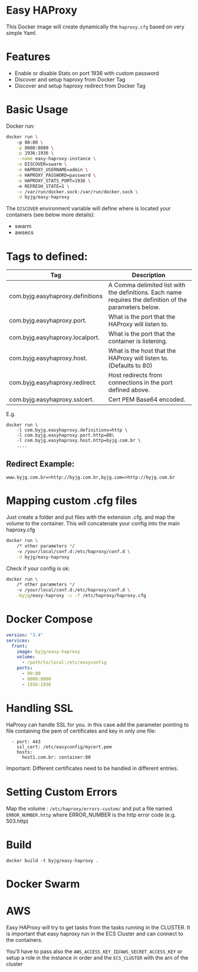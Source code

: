 # Easy HAProxy 

This Docker image will create dynamically the `haproxy.cfg` based on very simple Yaml.

# Features

- Enable or disable Stats on port 1936 with custom password
- Discover and setup haproxy from Docker Tag 
- Discover and setup haproxy redirect from Docker Tag


# Basic Usage

Docker run:

```bash
docker run \ 
    -p 80:80 \
    -p 8080:8080 \
    -p 1936:1936 \
    --name easy-haproxy-instance \
    -e DISCOVER=swarm \
    -e HAPROXY_USERNAME=admin \
    -e HAPROXY_PASSWORD=password \
    -e HAPROXY_STATS_PORT=1936 \ 
    -e REFRESH_STATE=1 \
    -v /var/run/docker.sock:/var/run/docker.sock \
    -d byjg/easy-haproxy
```

The `DISCOVER` environment variable will define where is located your containers (see below more details):
- swarm
- awsecs

# Tags to defined:

| Tag                                         | Description                                                                                             |
|---------------------------------------------|---------------------------------------------------------------------------------------------------------|
| com.byjg.easyhaproxy.definitions            | A Comma delimited list with the definitions. Each name requires the definition of the parameters below. |
| com.byjg.easyhaproxy.port.<definition>      | What is the port that the HAProxy will listen to.                                                       |
| com.byjg.easyhaproxy.localport.<definition> | What is the port that the container is listening.                                                       |
| com.byjg.easyhaproxy.host.<definition>      | What is the host that the HAProxy will listen to. (Defaults to 80)                                      |
| com.byjg.easyhaproxy.redirect.<definition>  | Host redirects from connections in the port defined above.                                              |
| com.byjg.easyhaproxy.sslcert.<definition>   | Cert PEM Base64 encoded.                                                                                |

E.g.

```
docker run \
    -l com.byjg.easyhaproxy.definitions=http \
    -l com.byjg.easyhaproxy.port.http=80\
    -l com.byjg.easyhaproxy.host.http=byjg.com.br \
    ....
```

## Redirect Example:

```text
www.byjg.com.br=>http://byjg.com.br,byjg.com=>http://byjg.com.br
```

# Mapping custom .cfg files

Just create a folder and put files with the extension .cfg. and map the volume to the container. 
This will concatenate your config into the main haproxy.cfg

```bash
docker run \ 
    /* other parameters */
    -v /your/local/conf.d:/etc/haproxy/conf.d \
    -d byjg/easy-haproxy
```

Check if your config is ok:

```bash
docker run \ 
    /* other parameters */
    -v /your/local/conf.d:/etc/haproxy/conf.d \
    -byjg/easy-haproxy -c -f /etc/haproxy/haproxy.cfg
```

# Docker Compose

```yaml
version: "3.4"
services:
  front:
    image: byjg/easy-haproxy
    volume:
      - /path/to/local:/etc/easyconfig
    ports:
      - 80:80
      - 8080:8080
      - 1936:1936
```

# Handling SSL

HaProxy can handle SSL for you. in this case add the parameter pointing to file containing
the pem of certificates and key in only one file:

```
  - port: 443
    ssl_cert: /etc/easyconfig/mycert.pem
    hosts:
      host1.com.br: container:80
```

Important: Different certificates need to be handled in different entries. 

# Setting Custom Errors

Map the volume : `/etc/haproxy/errors-custom/` and put a file named `ERROR_NUMBER.http` where ERROR_NUMBER
is the http error code (e.g. 503.http)  

# Build

```
docker build -t byjg/easy-haproxy .
```



# Docker Swarm


# AWS

Easy HAProxy will try to get tasks from the tasks running in the CLUSTER. 
It is important that easy haproxy run in the ECS Cluster and can connect to the containers.  

   
You'll have to pass also the `AWS_ACCESS_KEY_ID`/`AWS_SECRET_ACCESS_KEY` or setup a role in the instance in order and 
the `ECS_CLUSTER` with the arn of the cluster


